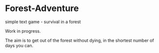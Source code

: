 # Forest-Adventure
simple text game - survival in a forest

Work in progress.

The aim is to get out of the forest without dying, in the shortest number of days you can.
